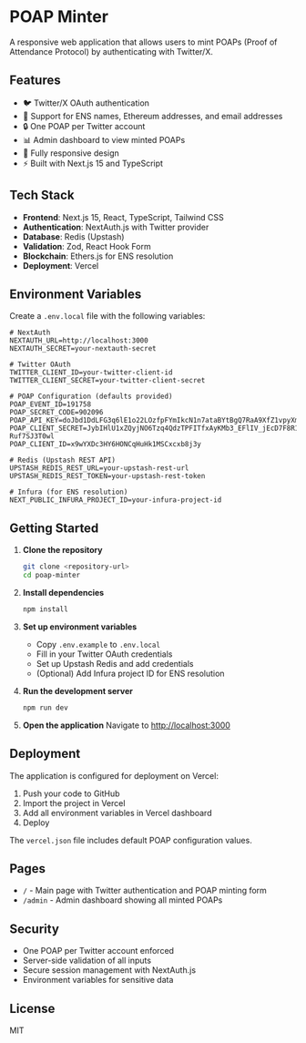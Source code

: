 # POAP Minter

A responsive web application that allows users to mint POAPs (Proof of Attendance Protocol) by authenticating with Twitter/X.

## Features

- 🐦 Twitter/X OAuth authentication
- 📧 Support for ENS names, Ethereum addresses, and email addresses
- 🔒 One POAP per Twitter account
- 📊 Admin dashboard to view minted POAPs
- 📱 Fully responsive design
- ⚡ Built with Next.js 15 and TypeScript

## Tech Stack

- **Frontend**: Next.js 15, React, TypeScript, Tailwind CSS
- **Authentication**: NextAuth.js with Twitter provider
- **Database**: Redis (Upstash)
- **Validation**: Zod, React Hook Form
- **Blockchain**: Ethers.js for ENS resolution
- **Deployment**: Vercel

## Environment Variables

Create a `.env.local` file with the following variables:

```env
# NextAuth
NEXTAUTH_URL=http://localhost:3000
NEXTAUTH_SECRET=your-nextauth-secret

# Twitter OAuth
TWITTER_CLIENT_ID=your-twitter-client-id
TWITTER_CLIENT_SECRET=your-twitter-client-secret

# POAP Configuration (defaults provided)
POAP_EVENT_ID=191758
POAP_SECRET_CODE=902096
POAP_API_KEY=doJbd1DdLFG3q6lE1o22LOzfpFYmIkcN1n7ataBYtBgQ7RaA9XfZ1vpyXmjs8lWHPJ36t4GKSHQnfLrPwbouzl87Zh5dICQd9gnHvAf5ngxraPonAj4BizSs7uMwvLyl
POAP_CLIENT_SECRET=JybIHlU1xZQyjNO6Tzq4QdzTPFITfxAyKMb3_EFlIV_jEcD7F8R1-Ruf7SJ3T0wl
POAP_CLIENT_ID=x9wYXDc3HY6HONCqHuHk1MSCxcxb8j3y

# Redis (Upstash REST API)
UPSTASH_REDIS_REST_URL=your-upstash-rest-url
UPSTASH_REDIS_REST_TOKEN=your-upstash-rest-token

# Infura (for ENS resolution)
NEXT_PUBLIC_INFURA_PROJECT_ID=your-infura-project-id
```

## Getting Started

1. **Clone the repository**
   ```bash
   git clone <repository-url>
   cd poap-minter
   ```

2. **Install dependencies**
   ```bash
   npm install
   ```

3. **Set up environment variables**
   - Copy `.env.example` to `.env.local`
   - Fill in your Twitter OAuth credentials
   - Set up Upstash Redis and add credentials
   - (Optional) Add Infura project ID for ENS resolution

4. **Run the development server**
   ```bash
   npm run dev
   ```

5. **Open the application**
   Navigate to [http://localhost:3000](http://localhost:3000)

## Deployment

The application is configured for deployment on Vercel:

1. Push your code to GitHub
2. Import the project in Vercel
3. Add all environment variables in Vercel dashboard
4. Deploy

The `vercel.json` file includes default POAP configuration values.

## Pages

- `/` - Main page with Twitter authentication and POAP minting form
- `/admin` - Admin dashboard showing all minted POAPs

## Security

- One POAP per Twitter account enforced
- Server-side validation of all inputs
- Secure session management with NextAuth.js
- Environment variables for sensitive data

## License

MIT
